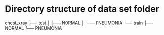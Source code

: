 # Directory structure of data set folder
chest_xray
├── test
│   ├── NORMAL
│   └── PNEUMONIA
└── train
    ├── NORMAL
    └── PNEUMONIA
